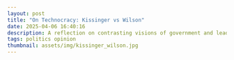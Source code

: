 ```yaml
---
layout: post
title: "On Technocracy: Kissinger vs Wilson"
date: 2025-04-06 16:40:16
description: A reflection on contrasting visions of government and leadership
tags: politics opinion
thumbnail: assets/img/kissinger_wilson.jpg
---
```





